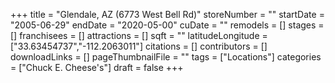 +++
title = "Glendale, AZ (6773 West Bell Rd)"
storeNumber = ""
startDate = "2005-06-29"
endDate = "2020-05-00"
cuDate = ""
remodels = []
stages = []
franchisees = []
attractions = []
sqft = ""
latitudeLongitude = ["33.63454737","-112.2063011"]
citations = []
contributors = []
downloadLinks = []
pageThumbnailFile = ""
tags = ["Locations"]
categories = ["Chuck E. Cheese's"]
draft = false
+++
